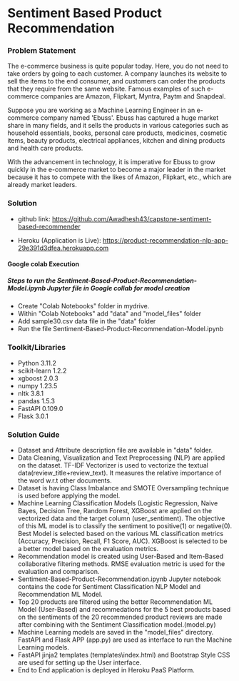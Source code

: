 # Sentiment Based Product Recommendation

### Problem Statement

The e-commerce business is quite popular today. Here, you do not need to take orders by going to each customer. A company launches its website to sell the items to the end consumer, and customers can order the products that they require from the same website. Famous examples of such e-commerce companies are Amazon, Flipkart, Myntra, Paytm and Snapdeal.

Suppose you are working as a Machine Learning Engineer in an e-commerce company named 'Ebuss'. Ebuss has captured a huge market share in many fields, and it sells the products in various categories such as household essentials, books, personal care products, medicines, cosmetic items, beauty products, electrical appliances, kitchen and dining products and health care products.

With the advancement in technology, it is imperative for Ebuss to grow quickly in the e-commerce market to become a major leader in the market because it has to compete with the likes of Amazon, Flipkart, etc., which are already market leaders.

### Solution
* github link: https://github.com/Awadhesh43/capstone-sentiment-based-recommender

* Heroku (Application is Live): https://product-recommendation-nlp-app-29e391d3dfea.herokuapp.com
  
#### Google colab Execution
##### Steps to run the Sentiment-Based-Product-Recommendation-Model.ipynb Jupyter file in Google collab for model creation 
* Create "Colab Notebooks" folder in mydrive. 
* Within "Colab Notebooks" add "data" and "model_files" folder
* Add sample30.csv data file in the "data" folder 
* Run the file Sentiment-Based-Product-Recommendation-Model.ipynb

### Toolkit/Libraries

* Python 3.11.2
* scikit-learn 1.2.2
* xgboost 2.0.3
* numpy 1.23.5
* nltk 3.8.1
* pandas 1.5.3
* FastAPI 0.109.0
* Flask 3.0.1


### Solution Guide

* Dataset and Attribute description file are available in "data" folder.
* Data Cleaning, Visualization and Text Preprocessing (NLP) are applied on the dataset. TF-IDF Vectorizer is used to vectorize the textual data(review_title+review_text). It measures the relative importance of the word w.r.t other documents.
* Dataset is having Class Imbalance and SMOTE Oversampling technique is used before applying the model.
* Machine Learning Classification Models (Logistic Regression, Naive Bayes, Decision Tree, Random Forest, XGBoost are applied on the vectorized data and the target column (user_sentiment). The objective of this ML model is to classify the sentiment to positive(1) or negative(0). Best Model is selected based on the various ML classification metrics (Accuracy, Precision, Recall, F1 Score, AUC). XGBoost is selected to be a better model based on the evaluation metrics.
* Recommendation model is created using User-Based and Item-Based collaborative filtering methods. RMSE evaluation metric is used for the evaluation and comparison.
* Sentiment-Based-Product-Recommendation.ipynb Jupyter notebook contains the code for Sentiment Classification NLP Model and Recommendation ML Model.
* Top 20 products are filtered using the better Recommendation ML Model (User-Based) and recommedations for the 5 best products based on the sentiments of the 20 recommended product reviews are made after combining with the Sentiment Classification model.(model.py)
* Machine Learning models are saved in the "model_files" directory. FastAPI and Flask APP (app.py) are used as interface to run the Machine Learning models.
* FastAPI jinja2 templates (templates\index.html) and Bootstrap Style CSS are used for setting up the User interface.
* End to End application is deployed in Heroku PaaS Platform.
